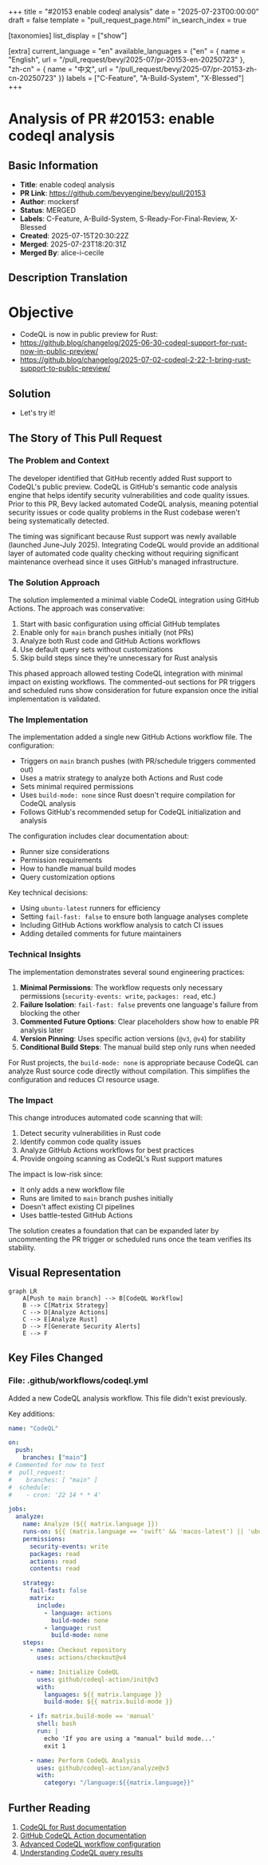 +++
title = "#20153 enable codeql analysis"
date = "2025-07-23T00:00:00"
draft = false
template = "pull_request_page.html"
in_search_index = true

[taxonomies]
list_display = ["show"]

[extra]
current_language = "en"
available_languages = {"en" = { name = "English", url = "/pull_request/bevy/2025-07/pr-20153-en-20250723" }, "zh-cn" = { name = "中文", url = "/pull_request/bevy/2025-07/pr-20153-zh-cn-20250723" }}
labels = ["C-Feature", "A-Build-System", "X-Blessed"]
+++

# Analysis of PR #20153: enable codeql analysis

## Basic Information
- **Title**: enable codeql analysis
- **PR Link**: https://github.com/bevyengine/bevy/pull/20153
- **Author**: mockersf
- **Status**: MERGED
- **Labels**: C-Feature, A-Build-System, S-Ready-For-Final-Review, X-Blessed
- **Created**: 2025-07-15T20:30:22Z
- **Merged**: 2025-07-23T18:20:31Z
- **Merged By**: alice-i-cecile

## Description Translation
# Objective

- CodeQL is now in public preview for Rust:
- https://github.blog/changelog/2025-06-30-codeql-support-for-rust-now-in-public-preview/
- https://github.blog/changelog/2025-07-02-codeql-2-22-1-bring-rust-support-to-public-preview/

## Solution

- Let's try it!

## The Story of This Pull Request

### The Problem and Context
The developer identified that GitHub recently added Rust support to CodeQL's public preview. CodeQL is GitHub's semantic code analysis engine that helps identify security vulnerabilities and code quality issues. Prior to this PR, Bevy lacked automated CodeQL analysis, meaning potential security issues or code quality problems in the Rust codebase weren't being systematically detected.

The timing was significant because Rust support was newly available (launched June-July 2025). Integrating CodeQL would provide an additional layer of automated code quality checking without requiring significant maintenance overhead since it uses GitHub's managed infrastructure.

### The Solution Approach
The solution implemented a minimal viable CodeQL integration using GitHub Actions. The approach was conservative:
1. Start with basic configuration using official GitHub templates
2. Enable only for `main` branch pushes initially (not PRs)
3. Analyze both Rust code and GitHub Actions workflows
4. Use default query sets without customizations
5. Skip build steps since they're unnecessary for Rust analysis

This phased approach allowed testing CodeQL integration with minimal impact on existing workflows. The commented-out sections for PR triggers and scheduled runs show consideration for future expansion once the initial implementation is validated.

### The Implementation
The implementation added a single new GitHub Actions workflow file. The configuration:
- Triggers on `main` branch pushes (with PR/schedule triggers commented out)
- Uses a matrix strategy to analyze both Actions and Rust code
- Sets minimal required permissions
- Uses `build-mode: none` since Rust doesn't require compilation for CodeQL analysis
- Follows GitHub's recommended setup for CodeQL initialization and analysis

The configuration includes clear documentation about:
- Runner size considerations
- Permission requirements
- How to handle manual build modes
- Query customization options

Key technical decisions:
- Using `ubuntu-latest` runners for efficiency
- Setting `fail-fast: false` to ensure both language analyses complete
- Including GitHub Actions workflow analysis to catch CI issues
- Adding detailed comments for future maintainers

### Technical Insights
The implementation demonstrates several sound engineering practices:
1. **Minimal Permissions**: The workflow requests only necessary permissions (`security-events: write`, `packages: read`, etc.)
2. **Failure Isolation**: `fail-fast: false` prevents one language's failure from blocking the other
3. **Commented Future Options**: Clear placeholders show how to enable PR analysis later
4. **Version Pinning**: Uses specific action versions (`@v3`, `@v4`) for stability
5. **Conditional Build Steps**: The manual build step only runs when needed

For Rust projects, the `build-mode: none` is appropriate because CodeQL can analyze Rust source code directly without compilation. This simplifies the configuration and reduces CI resource usage.

### The Impact
This change introduces automated code scanning that will:
1. Detect security vulnerabilities in Rust code
2. Identify common code quality issues
3. Analyze GitHub Actions workflows for best practices
4. Provide ongoing scanning as CodeQL's Rust support matures

The impact is low-risk since:
- It only adds a new workflow file
- Runs are limited to `main` branch pushes initially
- Doesn't affect existing CI pipelines
- Uses battle-tested GitHub Actions

The solution creates a foundation that can be expanded later by uncommenting the PR trigger or scheduled runs once the team verifies its stability.

## Visual Representation

```mermaid
graph LR
    A[Push to main branch] --> B[CodeQL Workflow]
    B --> C[Matrix Strategy]
    C --> D[Analyze Actions]
    C --> E[Analyze Rust]
    D --> F[Generate Security Alerts]
    E --> F
```

## Key Files Changed

### File: .github/workflows/codeql.yml
Added a new CodeQL analysis workflow. This file didn't exist previously.

Key additions:
```yaml
name: "CodeQL"

on:
  push:
    branches: ["main"]
# Commented for now to test
#  pull_request:
#    branches: [ "main" ]
#  schedule:
#    - cron: '22 14 * * 4'

jobs:
  analyze:
    name: Analyze (${{ matrix.language }})
    runs-on: ${{ (matrix.language == 'swift' && 'macos-latest') || 'ubuntu-latest' }}
    permissions:
      security-events: write
      packages: read
      actions: read
      contents: read

    strategy:
      fail-fast: false
      matrix:
        include:
          - language: actions
            build-mode: none
          - language: rust
            build-mode: none
    steps:
      - name: Checkout repository
        uses: actions/checkout@v4

      - name: Initialize CodeQL
        uses: github/codeql-action/init@v3
        with:
          languages: ${{ matrix.language }}
          build-mode: ${{ matrix.build-mode }}

      - if: matrix.build-mode == 'manual'
        shell: bash
        run: |
          echo 'If you are using a "manual" build mode...'
          exit 1

      - name: Perform CodeQL Analysis
        uses: github/codeql-action/analyze@v3
        with:
          category: "/language:${{matrix.language}}"
```

## Further Reading
1. [CodeQL for Rust documentation](https://codeql.github.com/docs/codeql-language-guides/codeql-for-rust/)
2. [GitHub CodeQL Action documentation](https://github.com/github/codeql-action)
3. [Advanced CodeQL workflow configuration](https://docs.github.com/en/code-security/code-scanning/automatically-scanning-your-code-for-vulnerabilities-and-errors/configuring-code-scanning)
4. [Understanding CodeQL query results](https://codeql.github.com/docs/codeql-overview/about-codeql/)